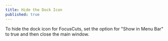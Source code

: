 ```yaml
---
title: Hide the Dock Icon
published: true
---
```

To hide the dock icon for FocusCuts, set the option for "Show in Menu Bar" to true and then close the main window.